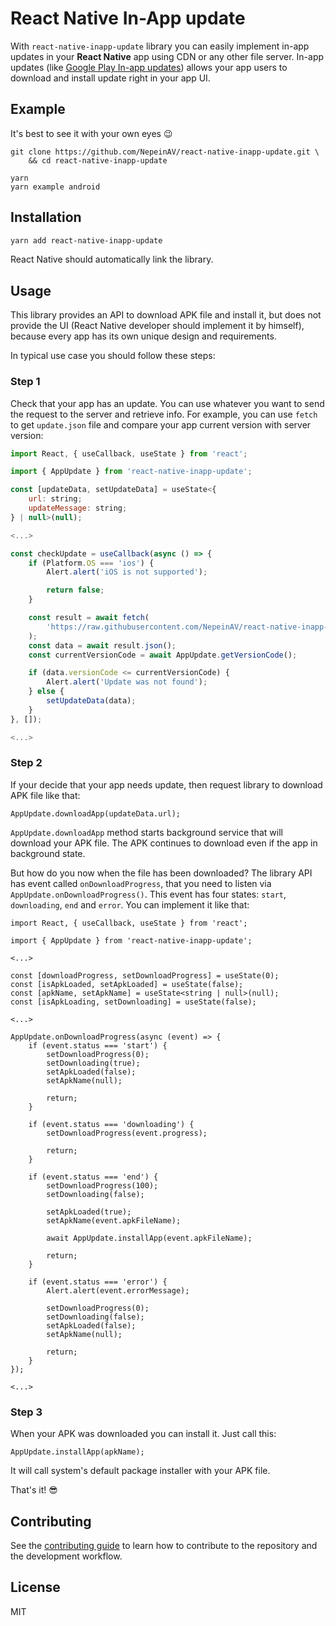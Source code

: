 # React Native In-App update

With `react-native-inapp-update` library you can easily implement in-app updates in your **React Native** app using CDN or any other file server. In-app updates (like [Google Play In-app updates](https://developer.android.com/guide/playcore/in-app-updates)) allows your app users to download and install update right in your app UI.



## Example

It's best to see it with your own eyes 😉

```
git clone https://github.com/NepeinAV/react-native-inapp-update.git \
    && cd react-native-inapp-update

yarn
yarn example android
```

## Installation

```sh
yarn add react-native-inapp-update
```

React Native should automatically link the library.

## Usage

This library provides an API to download APK file and install it, but does not provide the UI (React Native developer should implement it by himself), because every app has its own unique design and requirements.

In typical use case you should follow these steps:

### Step 1

Check that your app has an update. You can use whatever you want to send the request to the server and retrieve info. For example, you can use `fetch` to get `update.json` file and compare your app current version with server version:

```js
import React, { useCallback, useState } from 'react';

import { AppUpdate } from 'react-native-inapp-update';

const [updateData, setUpdateData] = useState<{
    url: string;
    updateMessage: string;
} | null>(null);

<...>

const checkUpdate = useCallback(async () => {
    if (Platform.OS === 'ios') {
        Alert.alert('iOS is not supported');

        return false;
    }

    const result = await fetch(
        'https://raw.githubusercontent.com/NepeinAV/react-native-inapp-update/master/example/app-updates/update.json',
    );
    const data = await result.json();
    const currentVersionCode = await AppUpdate.getVersionCode();

    if (data.versionCode <= currentVersionCode) {
        Alert.alert('Update was not found');
    } else {
        setUpdateData(data);
    }
}, []);

<...>
```

### Step 2

If your decide that your app needs update, then request library to download APK file like that:

```
AppUpdate.downloadApp(updateData.url);
```

`AppUpdate.downloadApp` method starts background service that will download your APK file. The APK continues to download even if the app in background state.

But how do you now when the file has been downloaded? The library API has event called `onDownloadProgress`, that you need to listen via `AppUpdate.onDownloadProgress()`. This event has four states: `start`, `downloading`, `end` and `error`. You can implement it like that:

```
import React, { useCallback, useState } from 'react';

import { AppUpdate } from 'react-native-inapp-update';

<...>

const [downloadProgress, setDownloadProgress] = useState(0);
const [isApkLoaded, setApkLoaded] = useState(false);
const [apkName, setApkName] = useState<string | null>(null);
const [isApkLoading, setDownloading] = useState(false);

<...>

AppUpdate.onDownloadProgress(async (event) => {
    if (event.status === 'start') {
        setDownloadProgress(0);
        setDownloading(true);
        setApkLoaded(false);
        setApkName(null);

        return;
    }

    if (event.status === 'downloading') {
        setDownloadProgress(event.progress);

        return;
    }

    if (event.status === 'end') {
        setDownloadProgress(100);
        setDownloading(false);

        setApkLoaded(true);
        setApkName(event.apkFileName);

        await AppUpdate.installApp(event.apkFileName);

        return;
    }

    if (event.status === 'error') {
        Alert.alert(event.errorMessage);

        setDownloadProgress(0);
        setDownloading(false);
        setApkLoaded(false);
        setApkName(null);

        return;
    }
});

<...>
```

### Step 3

When your APK was downloaded you can install it. Just call this:

```
AppUpdate.installApp(apkName);
```

It will call system's default package installer with your APK file.

That's it! 😎

## Contributing

See the [contributing guide](CONTRIBUTING.md) to learn how to contribute to the repository and the development workflow.

## License

MIT

